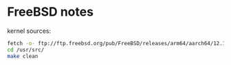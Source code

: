 # FreeBSD notes

kernel sources:
```sh
fetch -o- ftp://ftp.freebsd.org/pub/FreeBSD/releases/arm64/aarch64/12.1-RELEASE/src.txz | tar C / -xvf -
cd /usr/src/
make clean
```
